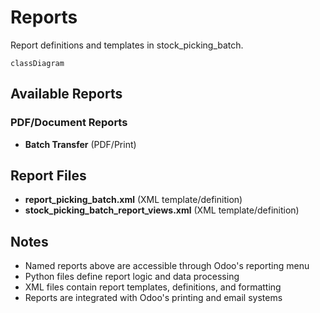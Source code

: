 # Reports

Report definitions and templates in stock_picking_batch.

```mermaid
classDiagram
```

## Available Reports

### PDF/Document Reports
- **Batch Transfer** (PDF/Print)


## Report Files

- **report_picking_batch.xml** (XML template/definition)
- **stock_picking_batch_report_views.xml** (XML template/definition)

## Notes
- Named reports above are accessible through Odoo's reporting menu
- Python files define report logic and data processing
- XML files contain report templates, definitions, and formatting
- Reports are integrated with Odoo's printing and email systems
